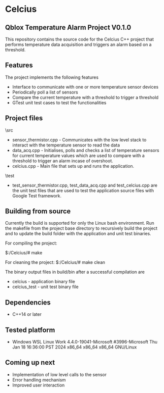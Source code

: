 # Celcius
## Qblox Temperature Alarm Project V0.1.0

This repository contains the source code for the Celcius C++ project that performs temperature data acquisition and triggers an alarm based on a threshold.

## Features
The project implements the following features 
- Interface to communicate with one or more temperature sensor devices
- Periodically poll a list of sensors
- Compare the current temperature with a threshold to trigger a threshold
- GTest unit test cases to test the functionalities

## Project files
\src
- sensor_thermistor.cpp - Communicates with the low level stack to interact with the temperature sensor to read the data
- data_acq.cpp - Initialises, polls and checks a list of temperature sensors for current temperature values which are used to compare with a threshold to trigger an alarm incase of overshoot.
- celcius.cpp - Main file that sets up and runs the application.

\test
- test_sensor_thermistor.cpp, test_data_acq.cpp and test_celcius.cpp are the unit test files that are used to test the application source files with Google Test framework.

## Building from source
Currently the build is supported for only the Linux bash environment. Run the makefile from the project base directory to recursively build the project and to update the build folder with the application and unit test binaries.

For compiling the project:

$:/Celcius/# make 

For cleaning the project:
$:/Celcius/# make clean

The binary output files in build/bin after a successful compilation are
- celcius - application binary file
- celcius_test - unit test binary file

## Dependencies
- C++14 or later

## Tested platform
- Windows WSL Linux Work 4.4.0-19041-Microsoft #3996-Microsoft Thu Jan 18 16:36:00 PST 2024 x86_64 x86_64 x86_64 GNU/Linux 

## Coming up next
- Implementation of low level calls to the sensor
- Error handling mechanism
- Improved user interaction
